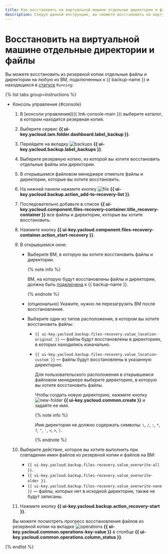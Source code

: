 ```yaml
---
title: Как восстановить на виртуальной машине отдельные директории и файлы
description: Следуя данной инструкции, вы сможете восстановить на виртуальной машине отдельные директории и файлы.
---
```


# Восстановить на виртуальной машине отдельные директории и файлы

Вы можете восстановить из резервной копии отдельные файлы и директории на любую из ВМ, подключенных к {{ backup-name }} и находящихся в [статусе](../../../compute/concepts/vm-statuses.md#list-of-statuses) `Running`:

{% list tabs group=instructions %}

- Консоль управления {#console}

  1. В [консоли управления]({{ link-console-main }}) выберите каталог, в котором находится резервная копия.
  1. Выберите сервис **{{ ui-key.yacloud.iam.folder.dashboard.label_backup }}**.
  1. Перейдите на вкладку ![backups](../../../_assets/console-icons/archive.svg) **{{ ui-key.yacloud.backup.label_backups }}**.
  1. Выберите резервную копию, из которой вы хотите восстановить отдельные файлы или директории.
  1. В открывшемся файловом менеджере отметьте файлы и директории, которые вы хотите восстановить.
  1. На нижней панели нажмите кнопку ![file](../../../_assets/console-icons/file-plus.svg) **{{ ui-key.yacloud.backup.action_add-to-recovery-list }}**.
  1. Последовательно добавьте в список **{{ ui-key.yacloud.component.files-recovery-container.title_recovery-container }}** все файлы и директории, которые вы хотите восстановить.
  1. Нажмите кнопку **{{ ui-key.yacloud.component.files-recovery-container.action_start-recovery }}**.
  1. В открывшемся окне:
      * Выберите ВМ, в которую вы хотите восстановить файлы и директории.

        {% note info %}

        ВМ, на которую будут восстановлены файлы и директории, должна быть [подключена](../../concepts/vm-connection.md) к {{ backup-name }}.

        {% endnote %}

      * (опционально) Укажите, нужно ли перезагрузить ВМ после восстановления.
      * Выберите один из типов расположения, в котором вы хотите восстановить файлы:
        * `{{ ui-key.yacloud.backup.files-recovery.value_location-original }}` — файлы будут восстановлены в директориях, в которых находились изначально.
        * `{{ ui-key.yacloud.backup.files-recovery.value_location-custom }}` — файлы будут восстановлены в указанную директорию.

          Для пользовательского расположения в открывшемся файловом менеджере выберите директорию, в которую вы хотите восстановить файлы. 
          
          Чтобы создать новую директорию, нажмите кнопку ![new-folder](../../../_assets/console-icons/folder-plus.svg) **{{ ui-key.yacloud.common.create }}** и задайте ее имя.

          {% note info %}

          Имя директории не должно содержать символы: `\`, `/`, `:`, `*`, `?`, `"`, `'`, `<`, `>`, `|`.

          {% endnote %}

  1. Выберите действие, которое вы хотите выполнить при совпадении имен файлов из резервной копии и файлов на ВМ:
      * `{{ ui-key.yacloud.backup.files-recovery.value_overwrite-all }}`.
      * `{{ ui-key.yacloud.backup.files-recovery.value_overwrite-older }}`.
      * `{{ ui-key.yacloud.backup.files-recovery.value_overwrite-none }}` — файлы, которых нет в исходной директории, также не будут записаны.
  1. Нажмите кнопку **{{ ui-key.yacloud.backup.action_recovery-start }}**.

  Вы можете посмотреть прогресс восстановления файлов из резервной копии на вкладке ![operations](../../../_assets/console-icons/list-check.svg) **{{ ui-key.yacloud.common.operations-key-value }}** в столбце **{{ ui-key.yacloud.common.operations.column_status }}**.

{% endlist %}
